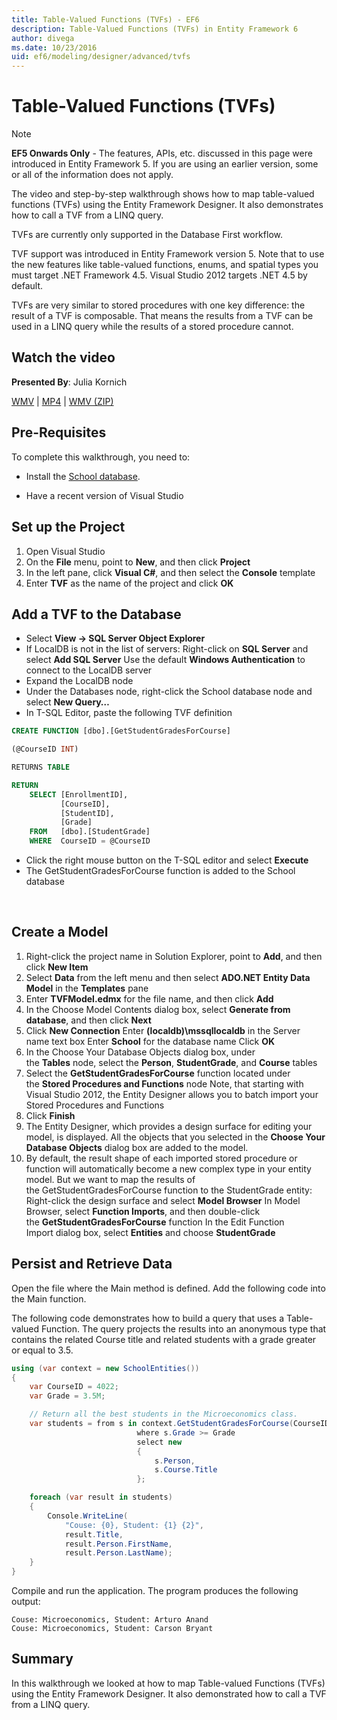 ```yaml
---
title: Table-Valued Functions (TVFs) - EF6
description: Table-Valued Functions (TVFs) in Entity Framework 6
author: divega
ms.date: 10/23/2016
uid: ef6/modeling/designer/advanced/tvfs
---
```

# Table-Valued Functions (TVFs)
> [!NOTE]
> **EF5 Onwards Only** - The features, APIs, etc. discussed in this page were introduced in Entity Framework 5. If you are using an earlier version, some or all of the information does not apply.

The video and step-by-step walkthrough shows how to map table-valued functions (TVFs) using the Entity Framework Designer. It also demonstrates how to call a TVF from a LINQ query.

TVFs are currently only supported in the Database First workflow.

TVF support was introduced in Entity Framework version 5. Note that to use the new features like table-valued functions, enums, and spatial types you must target .NET Framework 4.5. Visual Studio 2012 targets .NET 4.5 by default.

TVFs are very similar to stored procedures with one key difference: the result of a TVF is composable. That means the results from a TVF can be used in a LINQ query while the results of a stored procedure cannot.

## Watch the video

**Presented By**: Julia Kornich

[WMV](https://download.microsoft.com/download/6/0/A/60A6E474-5EF3-4E1E-B9EA-F51D2DDB446A/HDI-ITPro-MSDN-winvideo-tvf.wmv) | [MP4](https://download.microsoft.com/download/6/0/A/60A6E474-5EF3-4E1E-B9EA-F51D2DDB446A/HDI-ITPro-MSDN-mp4video-tvf.m4v) | [WMV (ZIP)](https://download.microsoft.com/download/6/0/A/60A6E474-5EF3-4E1E-B9EA-F51D2DDB446A/HDI-ITPro-MSDN-winvideo-tvf.zip)

## Pre-Requisites

To complete this walkthrough, you need to:

- Install the [School database](xref:ef6/resources/school-database).

- Have a recent version of Visual Studio

## Set up the Project

1.  Open Visual Studio
2.  On the **File** menu, point to **New**, and then click **Project**
3.  In the left pane, click **Visual C\#**, and then select the **Console** template
4.  Enter **TVF** as the name of the project and click **OK**

## Add a TVF to the Database

-   Select **View -&gt; SQL Server Object Explorer**
-   If LocalDB is not in the list of servers:
    Right-click on **SQL Server** and select **Add SQL Server**
    Use the default **Windows Authentication** to connect to the LocalDB server
-   Expand the LocalDB node
-   Under the Databases node, right-click the School database node and select **New Query…**
-   In T-SQL Editor, paste the following TVF definition

``` SQL
CREATE FUNCTION [dbo].[GetStudentGradesForCourse]

(@CourseID INT)

RETURNS TABLE

RETURN
    SELECT [EnrollmentID],
           [CourseID],
           [StudentID],
           [Grade]
    FROM   [dbo].[StudentGrade]
    WHERE  CourseID = @CourseID
```

-   Click the right mouse button on the T-SQL editor and select **Execute**
-   The GetStudentGradesForCourse function is added to the School database

 

## Create a Model

1.  Right-click the project name in Solution Explorer, point to **Add**, and then click **New Item**
2.  Select **Data** from the left menu and then select **ADO.NET Entity Data Model** in the **Templates** pane
3.  Enter **TVFModel.edmx** for the file name, and then click **Add**
4.  In the Choose Model Contents dialog box, select **Generate from database**, and then click **Next**
5.  Click **New Connection**
    Enter **(localdb)\\mssqllocaldb** in the Server name text box
    Enter **School** for the database name
    Click **OK**
6.  In the Choose Your Database Objects dialog box, under the **Tables** node, select the **Person**, **StudentGrade**, and **Course** tables
7.  Select the **GetStudentGradesForCourse** function located under the **Stored Procedures and Functions** node
    Note, that starting with Visual Studio 2012, the Entity Designer allows you to batch import your Stored Procedures and Functions
8.  Click **Finish**
9.  The Entity Designer, which provides a design surface for editing your model, is displayed. All the objects that you selected in the **Choose Your Database Objects** dialog box are added to the model.
10. By default, the result shape of each imported stored procedure or function will automatically become a new complex type in your entity model. But we want to map the results of the GetStudentGradesForCourse function to the StudentGrade entity:
    Right-click the design surface and select **Model Browser**
    In Model Browser, select **Function Imports**, and then double-click the **GetStudentGradesForCourse** function
    In the Edit Function Import dialog box, select **Entities** and choose **StudentGrade**

## Persist and Retrieve Data

Open the file where the Main method is defined. Add the following code into the Main function.

The following code demonstrates how to build a query that uses a Table-valued Function. The query projects the results into an anonymous type that contains the related Course title and related students with a grade greater or equal to 3.5.

``` csharp
using (var context = new SchoolEntities())
{
    var CourseID = 4022;
    var Grade = 3.5M;

    // Return all the best students in the Microeconomics class.
    var students = from s in context.GetStudentGradesForCourse(CourseID)
                            where s.Grade >= Grade
                            select new
                            {
                                s.Person,
                                s.Course.Title
                            };

    foreach (var result in students)
    {
        Console.WriteLine(
            "Couse: {0}, Student: {1} {2}",
            result.Title,  
            result.Person.FirstName,  
            result.Person.LastName);
    }
}
```

Compile and run the application. The program produces the following output:

```console
Couse: Microeconomics, Student: Arturo Anand
Couse: Microeconomics, Student: Carson Bryant
```

## Summary

In this walkthrough we looked at how to map Table-valued Functions (TVFs) using the Entity Framework Designer. It also demonstrated how to call a TVF from a LINQ query.
